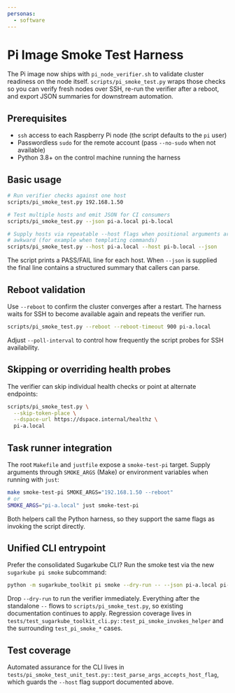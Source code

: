 ```yaml
---
personas:
  - software
---
```


# Pi Image Smoke Test Harness

The Pi image now ships with `pi_node_verifier.sh` to validate cluster readiness on the node
itself. `scripts/pi_smoke_test.py` wraps those checks so you can verify fresh nodes over SSH,
re-run the verifier after a reboot, and export JSON summaries for downstream automation.

## Prerequisites

- `ssh` access to each Raspberry Pi node (the script defaults to the `pi` user)
- Passwordless `sudo` for the remote account (pass `--no-sudo` when not available)
- Python 3.8+ on the control machine running the harness

## Basic usage

```bash
# Run verifier checks against one host
scripts/pi_smoke_test.py 192.168.1.50

# Test multiple hosts and emit JSON for CI consumers
scripts/pi_smoke_test.py --json pi-a.local pi-b.local

# Supply hosts via repeatable --host flags when positional arguments are
# awkward (for example when templating commands)
scripts/pi_smoke_test.py --host pi-a.local --host pi-b.local --json
```

The script prints a PASS/FAIL line for each host. When `--json` is supplied the final line
contains a structured summary that callers can parse.

## Reboot validation

Use `--reboot` to confirm the cluster converges after a restart. The harness waits for SSH to
become available again and repeats the verifier run.

```bash
scripts/pi_smoke_test.py --reboot --reboot-timeout 900 pi-a.local
```

Adjust `--poll-interval` to control how frequently the script probes for SSH availability.

## Skipping or overriding health probes

The verifier can skip individual health checks or point at alternate endpoints:

```bash
scripts/pi_smoke_test.py \
  --skip-token-place \
  --dspace-url https://dspace.internal/healthz \
  pi-a.local
```

## Task runner integration

The root `Makefile` and `justfile` expose a `smoke-test-pi` target. Supply arguments through
`SMOKE_ARGS` (Make) or environment variables when running with `just`:

```bash
make smoke-test-pi SMOKE_ARGS="192.168.1.50 --reboot"
# or
SMOKE_ARGS="pi-a.local" just smoke-test-pi
```

Both helpers call the Python harness, so they support the same flags as invoking the script
directly.

## Unified CLI entrypoint

Prefer the consolidated Sugarkube CLI? Run the smoke test via the new `sugarkube pi smoke`
subcommand:

```bash
python -m sugarkube_toolkit pi smoke --dry-run -- --json pi-a.local pi-b.local
```

Drop `--dry-run` to run the verifier immediately. Everything after the standalone `--` flows to
`scripts/pi_smoke_test.py`, so existing documentation continues to apply. Regression coverage lives
in `tests/test_sugarkube_toolkit_cli.py::test_pi_smoke_invokes_helper` and the surrounding
`test_pi_smoke_*` cases.

## Test coverage

Automated assurance for the CLI lives in
`tests/pi_smoke_test_unit_test.py::test_parse_args_accepts_host_flag`, which
guards the `--host` flag support documented above.
